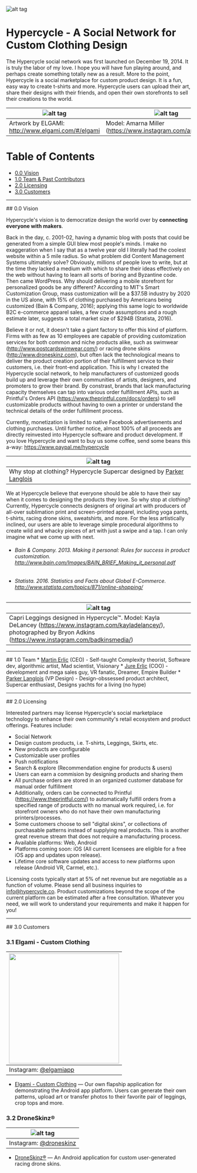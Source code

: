 ![alt tag](https://gallery.mailchimp.com/d793ae062926c63262e96e99c/images/4367f220-3a28-4ad4-9e9b-f7055f4ed9cd.png)

# Hypercycle - A Social Network for Custom Clothing Design
The Hypercycle social network was first launched on December 19, 2014. It is truly the labor of my love. I hope you will have fun playing around, and perhaps create something totally new as a result. More to the point, Hypercycle is a social marketplace for custom product design. It is a fun, easy way to create t-shirts and more. Hypercycle users can upload their art, share their designs with their friends, and open their own storefronts to sell their creations to the world.

| ![alt tag](http://www.elgami.com/images/elgami-pattern.png) | ![alt tag](http://www.elgami.com/images/amarna-leggings.png) |
|-----------------------------------------------------------------------------|-----------------------------------------------------------------------------|
| Artwork by ELGAMI: http://www.elgami.com/#/elgami | Model: Amarna Miller (https://www.instagram.com/amarnamiller/) |

# Table of Contents  
* [0.0 Vision](#vision)
* [1.0 Team & Past Contributors](#team)
* [2.0 Licensing](#licensing)
* [3.0 Customers](#customers)

<hr>

<a name="vision"/>
## 0.0 Vision

Hypercycle's vision is to democratize design the world over by **connecting everyone with makers**.

Back in the day, c. 2001-02, having a dynamic blog with posts that could be generated from a simple GUI blew most people's minds. I make no exaggeration when I say that as a twelve year old I literally had the coolest website within a 5 mile radius. So what problem did Content Management Systems ultimately solve? Obviously, millions of people love to write, but at the time they lacked a medium with which to share their ideas effectively on the web without having to learn all sorts of boring and Byzantine code. Then came WordPress. Why should delivering a mobile storefront for personalized goods be any different? According to MIT's Smart Customization Group, mass customization will be a $37.5B industry by 2020 in the US alone, with 15% of clothing purchased by Americans being customized (Bain & Company, 2016); applying this same logic to worldwide B2C e-commerce apparel sales, a few crude assumptions and a rough estimate later, suggests a total market size of $294B (Statista, 2016).

Believe it or not, it doesn't take a giant factory to offer this kind of platform. Firms with as few as 10 employees are capable of providing customization services for both common and niche products alike, such as swimwear (http://www.postcardswimwear.com/) or racing drone skins (http://www.droneskinz.com), but often lack the technological means to deliver the product creation portion of their fulfillment service to their customers, i.e. their front-end application. This is why I created the Hypercycle social network, to help manufacturers of customized goods build up and leverage their own communities of artists, designers, and promoters to grow their brand. By constrast, brands that lack manufacturing capacity themselves can tap into various order fulfillment APIs, such as Printful's Orders API (https://www.theprintful.com/docs/orders) to sell customizable products without having to own a printer or understand the technical details of the order fulfillment process.

Currently, monetization is limited to native Facebook advertisements and clothing purchases. Until further notice, almost 100% of all proceeds are directly reinvested into Hypercycle software and product development. If you love Hypercycle and want to buy us some coffee, send some beans this a-way: https://www.paypal.me/hypercycle

| ![alt tag](http://www.elgami.com/images/hypercycle-car.jpg) |
|-----------------------------------------------------------------------------|
| Why stop at clothing? Hypercycle Supercar designed by <a href="https://ca.linkedin.com/in/parker-langlois-02592bb5">Parker Langlois</a> |

We at Hypercycle believe that everyone should be able to have their say when it comes to designing the products they love. So why stop at clothing? Currently, Hypercycle connects designers of original art with producers of all-over sublimation print and screen-printed apparel, including yoga pants, t-shirts, racing drone skins, sweatshirts, and more. For the less artistically inclined, our users are able to leverage simple procedural algorithms to create wild and whacky pieces of art with just a swipe and a tap. I can only imagine what we come up with next.

* ###### Bain & Company. 2013. Making it personal: Rules for success in product customization. http://www.bain.com/Images/BAIN_BRIEF_Making_it_personal.pdf

* ###### Statista. 2016. Statistics and Facts about Global E-Commerce. http://www.statista.com/topics/871/online-shopping/

| ![alt tag](http://www.elgami.com/images/687474703a2f2f7777772e656c67616d692e636f6d2f626c6f672f77702d636f6e74656e742f75706c6f6164732f323031352f31302f626c6f672d696d6167652d372e706e67.png) |
|-----------------------------------------------------------------------------|
| Capri Leggings designed in Hypercycle™. Model: Kayla DeLancey (https://www.instagram.com/kayladelancey/), photographed by Bryon Adkins (https://www.instagram.com/badkinsmedia/) |

<hr>

<a name="team"/>
## 1.0 Team
* <a href="https://www.github.com/santafebound">Martin Erlic</a> (CEO) - Self-taught Complexity theorist, Software dev, algorithmic artist, Mad scientist, Visionary
* <a href="https://www.linkedin.com/in/jureerlic">Jure Erlic</a> (COO) - 
development and mega sales guy, VR fanatic, Dreamer, Empire Builder
* <a href="http://www.parkerlanglois.net/">Parker Langlois</a> (VP Design) - Design-obssessed product architect, Supercar enthusiast, Designs yachts for a living (no hype)

<hr>

<a name="licensing"/>
## 2.0 Licensing

Interested partners may license Hypercycle's social marketplace technology to enhance their own community's retail ecosystem and product offerings. Features include:

* Social Network
* Design custom products, i.e. T-shirts, Leggings, Skirts, etc.
* New products are configurable
* Customizable user profiles
* Push notifications
* Search & explore (Recommendation engine for products & users)
* Users can earn a commision by designing products and sharing them
* All purchase orders are stored in an organized customer database for manual order fulfillment
* Additionally, orders can be connected to Printful (https://www.theprintful.com/) to automatically fulfill orders from a specified range of products with no manual work required, i.e. for storefront owners who do not have their own manufacturing printers/processes.
* Some customers choose to sell "digital skins", or collections of purchasable patterns instead of supplying real products. This is another great revenue stream that does not require a manufacturing process.
* Available platforms: Web, Android
* Platforms coming soon: iOS (All current licensees are eligible for a free iOS app and updates upon release).
* Lifetime core software updates and access to new platforms upon release (Android VR, Carmel, etc.).

Licensing costs typically start at 5% of net revenue but are negotiable as a function of volume. Please send all business inquiries to <a href="mailto:info@hypercycle.co">info@hypercycle.co</a>. Product customizations beyond the scope of the current platform can be estimated after a free consultation. Whatever you need, we will work to understand your requirements and make it happen for you!

<hr>

<a name="customers"/>
## 3.0 Customers

### 3.1 Elgami - Custom Clothing

| <img src="http://www.elgami.com/images/elgami-logo.png" width="300"> |
|-----------------------------------------------------------------------------|
| Instagram: <a href="https://www.instagram.com/elgamiapp">@elgamiapp</a> |

* <a href="https://play.google.com/store/apps/details?id=com.elgami.customizer&hl=en">Elgami - Custom Clothing</a> — Our own flapship application for demonstrating the Android app platform. Users can generate their own patterns, upload art or transfer photos to their favorite pair of leggings, crop tops and more.

### 3.2 DroneSkinz®

| ![alt tag](http://www.elgami.com/images/droneskinz-logo.png) |
|-----------------------------------------------------------------------------|
| Instagram: <a href="https://www.instagram.com/droneskinz">@droneskinz</a> |

* <a href="https://play.google.com/store/apps/details?id=com.hypercycle.droneskinner&hl=am">DroneSkinz®</a> — An Android application for custom user-generated racing drone skins.
